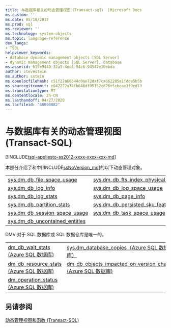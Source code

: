 ```yaml
---
title: 与数据库相关的动态管理视图（Transact-sql） |Microsoft Docs
ms.custom: ''
ms.date: 05/18/2017
ms.prod: sql
ms.reviewer: ''
ms.technology: system-objects
ms.topic: language-reference
dev_langs:
- TSQL
helpviewer_keywords:
- database dynamic management objects [SQL Server]
- dynamic management objects [SQL Server], database
ms.assetid: 615e9440-32a3-4ec4-94c6-94547e10ebda
author: stevestein
ms.author: sstein
ms.openlocfilehash: c51f22a66344c0ae72daf7ca662285e1fdde5b5b
ms.sourcegitcommit: e042272a38fb646df05152c676e5cbeae3f9cd13
ms.translationtype: MT
ms.contentlocale: zh-CN
ms.lasthandoff: 04/27/2020
ms.locfileid: "68090882"
---
```

# <a name="database-related-dynamic-management-views-transact-sql"></a>与数据库有关的动态管理视图 (Transact-SQL)
[!INCLUDE[tsql-appliesto-ss2012-xxxx-xxxx-xxx-md](../../includes/tsql-appliesto-ss2012-xxxx-xxxx-xxx-md.md)]

  本部分介绍了和中[!INCLUDE[ssNoVersion_md](../../includes/ssnoversion-md.md)]的以下动态管理对象。  
  
|||  
|-|-|  
|[sys.dm_db_file_space_usage](../../relational-databases/system-dynamic-management-views/sys-dm-db-file-space-usage-transact-sql.md)|[sys.dm_db_fts_index_physical_stats](../../relational-databases/system-dynamic-management-views/sys-dm-db-fts-index-physical-stats-transact-sql.md)|  
|[sys.dm_db_log_info](../../relational-databases/system-dynamic-management-views/sys-dm-db-log-info-transact-sql.md) |[sys.dm_db_log_space_usage](../../relational-databases/system-dynamic-management-views/sys-dm-db-log-space-usage-transact-sql.md) |  
|[sys.dm_db_log_stats](../../relational-databases/system-dynamic-management-views/sys-dm-db-log-stats-transact-sql.md)|[sys.dm_db_page_info](../../relational-databases/system-dynamic-management-views/sys-dm-db-page-info-transact-sql.md)|
|[sys.dm_db_partition_stats](../../relational-databases/system-dynamic-management-views/sys-dm-db-partition-stats-transact-sql.md)|[sys.dm_db_persisted_sku_features](../../relational-databases/system-dynamic-management-views/sys-dm-db-persisted-sku-features-transact-sql.md)|
|[sys.dm_db_session_space_usage](../../relational-databases/system-dynamic-management-views/sys-dm-db-session-space-usage-transact-sql.md)|[sys.dm_db_task_space_usage](../../relational-databases/system-dynamic-management-views/sys-dm-db-task-space-usage-transact-sql.md)|
|[sys.dm_db_uncontained_entities](../../relational-databases/system-dynamic-management-views/sys-dm-db-uncontained-entities-transact-sql.md)||


DMV 对于 SQL 数据库或 SQL 数据仓库是唯一的。   

| | | 
|-|-|  
|[dm_db_wait_stats &#40;Azure SQL 数据库&#41;](../../relational-databases/system-dynamic-management-views/sys-dm-db-wait-stats-azure-sql-database.md)|[sys.dm_database_copies（Azure SQL 数据库）](../../relational-databases/system-dynamic-management-views/sys-dm-database-copies-azure-sql-database.md)|  
|[dm_db_resource_stats &#40;Azure SQL 数据库&#41;](../../relational-databases/system-dynamic-management-views/sys-dm-db-resource-stats-azure-sql-database.md)|[dm_db_objects_impacted_on_version_change &#40;Azure SQL 数据库&#41;](../../relational-databases/system-dynamic-management-views/sys-dm-db-objects-impacted-on-version-change-azure-sql-database.md)|  
|[dm_operation_status &#40;Azure SQL 数据库&#41;](../../relational-databases/system-dynamic-management-views/sys-dm-operation-status-azure-sql-database.md) | |
  
## <a name="see-also"></a>另请参阅  
 [动态管理视图和函数 (Transact-SQL)](~/relational-databases/system-dynamic-management-views/system-dynamic-management-views.md)  
   
  

